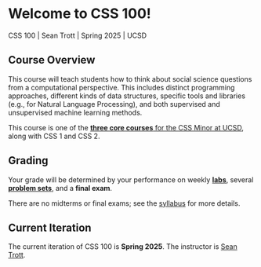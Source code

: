 # Welcome to CSS 100!

CSS 100 | Sean Trott | Spring 2025 | UCSD

## Course Overview

This course will teach students how to think about social science questions from a computational perspective. This includes distinct programming approaches, different kinds of data structures, specific tools and libraries (e.g., for Natural Language Processing), and both supervised and unsupervised machine learning methods.

This course is one of the [**three core courses** for the CSS Minor at UCSD](https://css.ucsd.edu/undergraduate-minor/index.html), along with CSS 1 and CSS 2. 

## Grading

Your grade will be determined by your performance on weekly [**labs**](labs/overview.md), several [**problem sets**](problem_sets/overview.md), and a **final exam**.

There are no midterms or final exams; see the [syllabus](course/syllabus.md) for more details.

## Current Iteration

The current iteration of CSS 100 is **Spring 2025**. The instructor is [Sean Trott](https://seantrott.github.io/).
